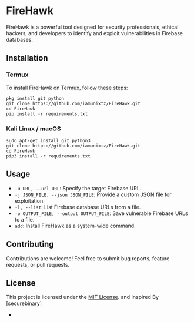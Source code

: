 # FireHawk

FireHawk is a powerful tool designed for security professionals, ethical hackers, and developers to identify and exploit vulnerabilities in Firebase databases.

## Installation

### Termux

To install FireHawk on Termux, follow these steps:

   ```
pkg install git python
git clone https://github.com/iamunixtz/FireHawk.git
cd FireHawk
pip install -r requirements.txt
   ```

### Kali Linux / macOS
```
sudo apt-get install git python3
git clone https://github.com/iamunixtz/FireHawk.git
cd FireHawk
pip3 install -r requirements.txt
   ```

## Usage
- `-u URL, --url URL`: Specify the target Firebase URL.
- `-j JSON_FILE, --json JSON_FILE`: Provide a custom JSON file for exploitation.
- `-l, --list`: List Firebase database URLs from a file.
- `-o OUTPUT_FILE, --output OUTPUT_FILE`: Save vulnerable Firebase URLs to a file.
- `add`: Install FireHawk as a system-wide command.

## Contributing

Contributions are welcome! Feel free to submit bug reports, feature requests, or pull requests.

## License

This project is licensed under the [MIT License](LICENSE). and Inspired By
[securebinary]

-

